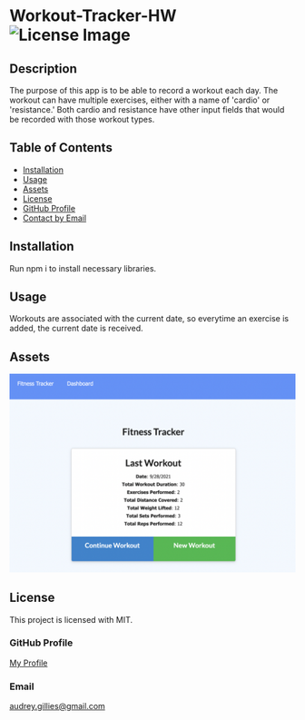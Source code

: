 # Workout-Tracker-HW ![License Image](https://img.shields.io/badge/license-MIT-blue)

## Description

The purpose of this app is to be able to record a workout each day. The workout can have multiple exercises, either with a name of 'cardio' or 'resistance.' Both cardio and resistance have other input fields that would be recorded with those workout types.

## Table of Contents

- [Installation](#installation)
- [Usage](#usage)
- [Assets](#assets)
- [License](#license)
- [GitHub Profile](#github-profile)
- [Contact by Email](#email)

## Installation

Run npm i to install necessary libraries.

## Usage

Workouts are associated with the current date, so everytime an exercise is added, the current date is received.

## Assets

![Home Page View](./images/screenshot-of-site.png)

## License

This project is licensed with MIT.

### GitHub Profile

[My Profile](https://github.com/audrey-g37)

### Email

audrey.gillies@gmail.com
